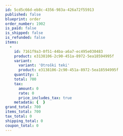 ```yaml
---
id: 5cd5c66d-eb8c-4356-983a-426a72f55913
published: false
blueprint: order
order_number: 1902
is_paid: false
is_shipped: false
is_refunded: false
items:
  -
    id: 7161f9a3-0f51-44ba-a6a7-ec495e030483
    product: e3138106-2c90-451a-8972-5ea18594995f
    variant:
      variant: 'Otroški teki'
      product: e3138106-2c90-451a-8972-5ea18594995f
    quantity: 1
    total: 700
    tax:
      amount: 0
      rate: 0
      price_includes_tax: true
    metadata: {  }
grand_total: 700
items_total: 700
tax_total: 0
shipping_total: 0
coupon_total: 0
---
```

